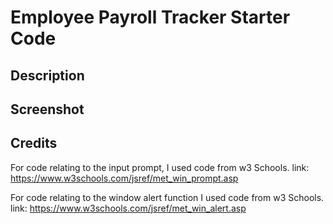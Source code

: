 # Employee Payroll Tracker Starter Code


## Description

## Screenshot

## Credits

For code relating to the input prompt, I used code from w3 Schools.
link: https://www.w3schools.com/jsref/met_win_prompt.asp

For code relating to the window alert function I used code from w3 Schools.
link: https://www.w3schools.com/jsref/met_win_alert.asp

